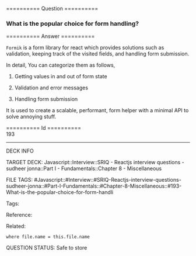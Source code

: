 ========== Question ==========  

### What is the popular choice for form handling?  

========== Answer ==========  

`Formik` is a form library for react which provides solutions such as validation, keeping track of the visited fields, and handling form submission.

In detail, You can categorize them as follows,

1.  Getting values in and out of form state

2.  Validation and error messages

3.  Handling form submission

It is used to create a scalable, performant, form helper with a minimal API to solve annoying stuff.

========== Id ==========  
193

---

DECK INFO

TARGET DECK: Javascript::Interview::SRIQ - Reactjs interview questions - sudheer jonna::Part I - Fundamentals::Chapter 8 - Miscellaneous

FILE TAGS: #Javascript::#Interview::#SRIQ-Reactjs-interview-questions-sudheer-jonna::#Part-I-Fundamentals::#Chapter-8-Miscellaneous::#193-What-is-the-popular-choice-for-form-handli

Tags:

Reference:

Related:

```dataview
where file.name = this.file.name
```
QUESTION STATUS: Safe to store
